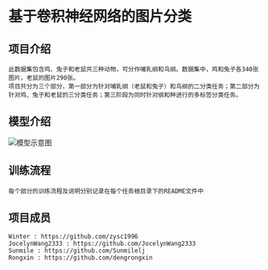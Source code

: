 # 基于卷积神经网络的图片分类

## 项目介绍
    此数据集包含鸡、兔子和老鼠共三种动物，可分作哺乳纲和鸟纲。数据集中，鸡和兔子各340张图片，老鼠的图片290张。  
    项目共分为三个部分，第一部分为针对哺乳纲（老鼠和兔子）和鸟纲的二分类任务；第二部分为针对鸡、兔子和老鼠的三分类任务；第三阶段为同时针对纲和种进行的多标签分类任务。

## 模型介绍
![模型示意图](https://github.com/zysc1996/ImageClassification/blob/master/network.png)

## 训练流程
    每个部分的训练流程及说明分别记录在每个任务根目录下的README文件中

## 项目成员
    Winter : https://github.com/zysc1996  
    JocelynWang2333 : https://github.com/JocelynWang2333  
    Sunmile : https://github.com/Sunmilelj  
    Rongxin : https://github.com/dengrongxin





